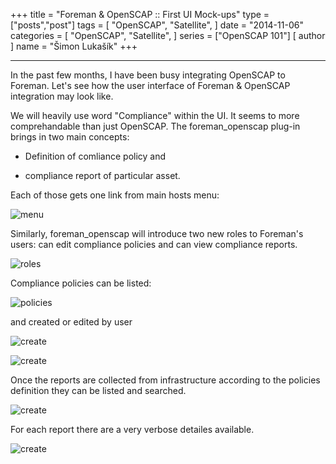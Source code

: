 +++
title = "Foreman & OpenSCAP :: First UI Mock-ups"
type = ["posts","post"]
tags = [
    "OpenSCAP",
    "Satellite",
]
date = "2014-11-06"
categories = [
    "OpenSCAP",
    "Satellite",
]
series = ["OpenSCAP 101"]
[ author ]
  name = "Šimon Lukašík"
+++

  ----

In the past few months, I have been busy integrating OpenSCAP to Foreman. Let's see how the user interface of Foreman & OpenSCAP integration may look like.

We will heavily use word "Compliance" within the UI. It seems to more comprehandable than just OpenSCAP. The foreman_openscap plug-in brings in two main concepts:


 - Definition of comliance policy and

 - compliance report of particular asset.


Each of those gets one link from main hosts menu:

![menu](/blog-pics/2014-foreman/blog-01-compliance_menu.jpg)

Similarly, foreman_openscap will introduce two new roles to Foreman's users: can edit compliance policies and can view compliance reports.

![roles](/blog-pics/2014-foreman/blog-06-roles.jpg)

Compliance policies can be listed:

![policies](/blog-pics/2014-foreman/blog-02-list_policies.jpg)

and created or edited by user

![create](/blog-pics/2014-foreman/blog-03-new_policy_1.jpg)

![create](/blog-pics/2014-foreman/blog-03-new_policy_2.jpg)

Once the reports are collected from infrastructure according to the policies definition they can be listed and searched.

![create](/blog-pics/2014-foreman/blog-04-art_reports.jpg)

For each report there are a very verbose detailes available.

![create](/blog-pics/2014-foreman/blog-05-arf_report.jpg)
